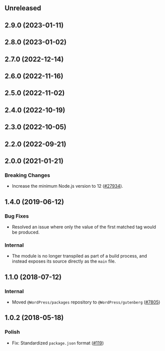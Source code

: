 <!-- Learn how to maintain this file at https://github.com/WordPress/gutenberg/tree/HEAD/packages#maintaining-changelogs. -->

## Unreleased

## 2.9.0 (2023-01-11)

## 2.8.0 (2023-01-02)

## 2.7.0 (2022-12-14)

## 2.6.0 (2022-11-16)

## 2.5.0 (2022-11-02)

## 2.4.0 (2022-10-19)

## 2.3.0 (2022-10-05)

## 2.2.0 (2022-09-21)

## 2.0.0 (2021-01-21)

### Breaking Changes

-   Increase the minimum Node.js version to 12 ([#27934](https://github.com/WordPress/gutenberg/pull/27934)).

## 1.4.0 (2019-06-12)

### Bug Fixes

-   Resolved an issue where only the value of the first matched tag would be produced.

### Internal

-   The module is no longer transpiled as part of a build process, and instead exposes its source directly as the `main` file.

## 1.1.0 (2018-07-12)

### Internal

-   Moved `@WordPress/packages` repository to `@WordPress/gutenberg` ([#7805](https://github.com/WordPress/gutenberg/pull/7805))

## 1.0.2 (2018-05-18)

### Polish

-   Fix: Standardized `package.json` format ([#119](https://github.com/WordPress/packages/pull/119))
